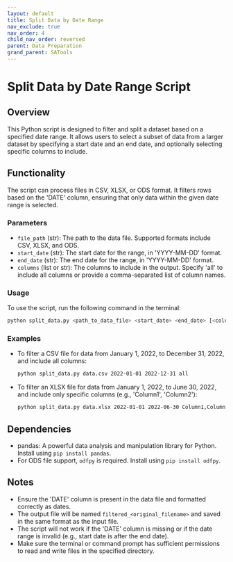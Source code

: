```yaml
---
layout: default
title: Split Data by Date Range
nav_exclude: true
nav_order: 4
child_nav_order: reversed
parent: Data Preparation
grand_parent: SATools
---
```


# Split Data by Date Range Script

## Overview

This Python script is designed to filter and split a dataset based on a specified date range. It allows users to select a subset of data from a larger dataset by specifying a start date and an end date, and optionally selecting specific columns to include.

## Functionality

The script can process files in CSV, XLSX, or ODS format. It filters rows based on the 'DATE' column, ensuring that only data within the given date range is selected.

### Parameters

- `file_path` (str): The path to the data file. Supported formats include CSV, XLSX, and ODS.
- `start_date` (str): The start date for the range, in 'YYYY-MM-DD' format.
- `end_date` (str): The end date for the range, in 'YYYY-MM-DD' format.
- `columns` (list or str): The columns to include in the output. Specify 'all' to include all columns or provide a comma-separated list of column names.

### Usage

To use the script, run the following command in the terminal:

```bash
python split_data.py <path_to_data_file> <start_date> <end_date> [<columns>/all]
```

### Examples

- To filter a CSV file for data from January 1, 2022, to December 31, 2022, and include all columns:

  ```bash
  python split_data.py data.csv 2022-01-01 2022-12-31 all
  ```

- To filter an XLSX file for data from January 1, 2022, to June 30, 2022, and include only specific columns (e.g., 'Column1', 'Column2'):

  ```bash
  python split_data.py data.xlsx 2022-01-01 2022-06-30 Column1,Column2
  ```

## Dependencies

- pandas: A powerful data analysis and manipulation library for Python. Install using `pip install pandas`.
- For ODS file support, `odfpy` is required. Install using `pip install odfpy`.

## Notes

- Ensure the 'DATE' column is present in the data file and formatted correctly as dates.
- The output file will be named `filtered_<original_filename>` and saved in the same format as the input file.
- The script will not work if the 'DATE' column is missing or if the date range is invalid (e.g., start date is after the end date).
- Make sure the terminal or command prompt has sufficient permissions to read and write files in the specified directory.

